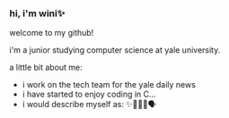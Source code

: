 ### hi, i'm wini✨

welcome to my github!

i'm a junior studying computer science at yale university.

a little bit about me:
- i work on the tech team for the yale daily news
- i have started to enjoy coding in C...
- i would describe myself as: ✨😵‍💫🫶🗣️
